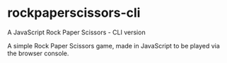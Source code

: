 # rockpaperscissors-cli
A JavaScript Rock Paper Scissors - CLI version

A simple Rock Paper Scissors game, made in JavaScript to be played via the browser console.